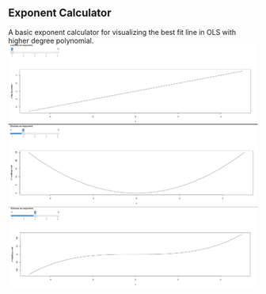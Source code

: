 ## Exponent Calculator

A basic exponent calculator for visualizing the best fit line in OLS with higher degree polynomial.
![](https://github.com/ranjiGT/exponent-calculator/blob/master/expo1.png)
![](https://github.com/ranjiGT/exponent-calculator/blob/master/expo2.png)
![](https://github.com/ranjiGT/exponent-calculator/blob/master/expo3.png)
